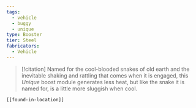```yaml
---
tags:
  - vehicle
  - buggy
  - unique
type: Booster
tier: Steel
fabricators:
  - Vehicle
---
```

> [!citation]
> Named for the cool-blooded snakes of old earth and the inevitable shaking and rattling that comes when it is engaged, this *Unique* boost module generates less heat, but like the snake it is named for, is a little more sluggish when cool.
```meta-bind-embed
[[found-in-location]]
```